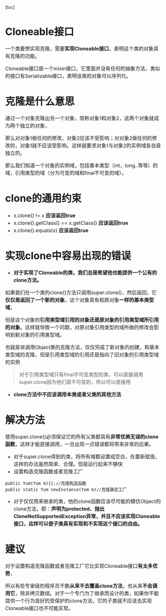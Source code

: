 [toc]

<font size = "3">

# Cloneable接口
一个类要想实现克隆，需要**实现Cloneable接口**，表明这个类的对象具有克隆的功能。

Cloneable接口是一个mixin接口，它里面并没有任何的抽象方法，类似的接口有Serializable接口，表明该类的对象可以序列化。

# 克隆是什么意思
通过一个对象克隆出另一个对象，简称对象1和对象2，这两个对象就成为两个独立的对象，

那么对对象1做任何的修改，对象2应该不受影响；对对象2做任何的修改的，对象1就不应该受影响。这样就要求对象1与对象2的实例域各自是独立的。

那么我们知道一个对象的实例域，包括基本类型（int，long..等等）的域，引用类型的域（分为可变的域和final不可变的域）。

# clone的通用约束
- x.clone() != x        **应该返回true**
- x.clone().getClass() == x.getClass()        **应该返回true**
- x.clone().equals(x)          **应该返回true**

# 实现clone中容易出现的错误
- **对于实现了Cloneable的类，我们总是希望他也能提供一个公有的clone方法。**

如果我们在一个类的clone()方法只调用super.clone()，然后返回，它**仅仅是返回了一个新的对象**，这个对象具有和原对象**一样的基本类型域**，

但是这个对象的**引用类型域引用的对象还是原对象的引用类型域所引用的对象**。这样就导致一个问题，对原对象引用类型的域所做的修改会影响到新对象的引用类型域。     

也就是说调用Object类的克隆方法，仅仅完成了新对象的创建，和基本类型域的克隆，但是引用类型域的引用还是指向了旧对象的引用类型域的实例

> 对于引用类型域只有final不可变类型的类，可以直接调用super.clone因为他们是不可变的，所以可以直接用

- **clone方法中不应该调用本类或者父类的其他方法**

# 解决方法
使用super.clone()必须保证它的所有父类都具有**非常优美无误的clone函数**，这样才能直接调用，一旦出现一点错误都将带来非常的后果。

- 对于super.clone得到的类，将所有域都设置成空白，在重新赋值，这样的办法虽然简单、合理。但是运行起来不够快
- 设置构造克隆函数或者克隆工厂
```
public Yum(Yum m){};//克隆构造函数
public static Yum newInstance(Yum m)//克隆静态工厂
```
- 对于仅仅用来继承的类，他的clone函数应该尽可能的模仿Object的clone方法，即：**声明为protected、抛出CloneNotSupportedException异常，并且不应该实现Cloneable接口，这样可以使子类具有实现和不实现这个接口的自由。**

# 建议
对于设置构造克隆函数或者克隆工厂它比实现Cloneable接口**有太多优势**，

所以有些专家级的程序员干脆**从来不去覆盖clone方法**，也从来**不会调用它**，除非拷贝数组。对于一个专门为了继承而设计的类，如果你不能提供一个行为良好的受保护的clone方法，它的子类就不应该去实现Cloneable接口也不可能实现。
</font>